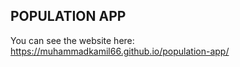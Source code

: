 POPULATION APP
-------------

You can see the website here: https://muhammadkamil66.github.io/population-app/
